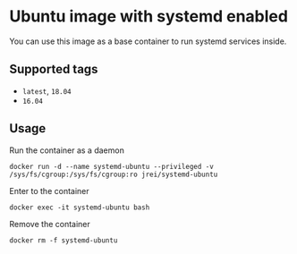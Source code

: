 # Ubuntu image with systemd enabled

You can use this image as a base container to run systemd services inside.

## Supported tags
 - `latest`, `18.04`
 - `16.04`

## Usage

Run the container as a daemon

`docker run -d --name systemd-ubuntu --privileged -v /sys/fs/cgroup:/sys/fs/cgroup:ro jrei/systemd-ubuntu`

Enter to the container

`docker exec -it systemd-ubuntu bash`

Remove the container

`docker rm -f systemd-ubuntu`
